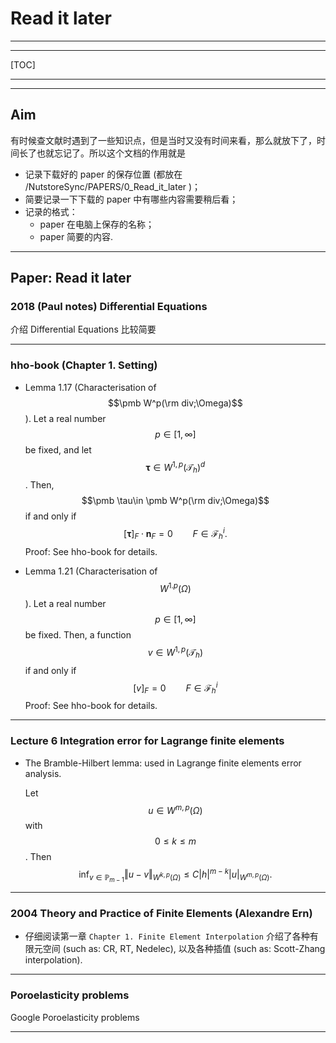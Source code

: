 # Read it later

---

---

[TOC]

---

---

## Aim

有时候查文献时遇到了一些知识点，但是当时又没有时间来看，那么就放下了，时间长了也就忘记了。所以这个文档的作用就是

- 记录下载好的 paper 的保存位置 (都放在 /NutstoreSync/PAPERS/0_Read_it_later )；
- 简要记录一下下载的 paper 中有哪些内容需要稍后看；
- 记录的格式：
  - paper 在电脑上保存的名称；
  - paper 简要的内容.

---

## Paper: Read it later



### 2018 (Paul notes) Differential Equations

介绍 Differential Equations 比较简要

---

### hho-book (Chapter 1. Setting)

- Lemma 1.17 (Characterisation of $$\pmb W^p(\rm div;\Omega)$$). Let a real number $$p\in[1,\infty]$$ be fixed, and let $$\pmb \tau\in W^{1,p}(\mathcal T_h)^d$$. Then, $$\pmb \tau\in \pmb W^p(\rm div;\Omega)$$ if and only if 
  $$
  [\pmb \tau]_F\cdot \pmb n_F = 0 \qquad F\in\mathcal F_h^i.
  $$
  Proof: See hho-book for details.

- Lemma 1.21 (Characterisation of $$W^{1.p}(\Omega)$$). Let a real number $$p\in[1,\infty]$$ be fixed. Then, a function $$v\in W^{1,p}(\mathcal T_h)$$ if and only if 
  $$
  [v]_F = 0 \qquad F\in \mathcal F_h^i
  $$
  Proof: See hho-book for details.



---

### Lecture 6 Integration error for Lagrange finite elements

- The Bramble-Hilbert lemma: used in Lagrange finite elements error analysis.

  Let $$u\in W^{m,p}(\Omega)$$ with $$0\leq k \leq m$$. Then
  $$
  \inf_{v\in \mathbb P_{m-1}}\Vert u-v \Vert_{W^{k,p}(\Omega)} \leq C |h|^{m-k} |u|_{W^{m,p}(\Omega)}.
  $$
  



---

### 2004 Theory and Practice of Finite Elements (Alexandre Ern)

- 仔细阅读第一章 `Chapter 1. Finite Element Interpolation` 介绍了各种有限元空间 (such as: CR, RT, Nedelec), 以及各种插值 (such as: Scott-Zhang interpolation). 



---

### Poroelasticity problems

Google Poroelasticity problems



---








